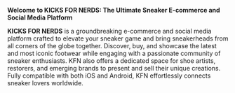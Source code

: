 **Welcome to KICKS FOR NERDS: The Ultimate Sneaker E-commerce and Social Media Platform**

**KICKS FOR NERDS** is a groundbreaking e-commerce and social media platform crafted to elevate your sneaker game and bring sneakerheads from all corners of the globe together. Discover, buy, and showcase the latest and most iconic footwear while engaging with a passionate community of sneaker enthusiasts. KFN also offers a dedicated space for shoe artists, restorers, and emerging brands to present and sell their unique creations. Fully compatible with both iOS and Android, KFN effortlessly connects sneaker lovers worldwide.
